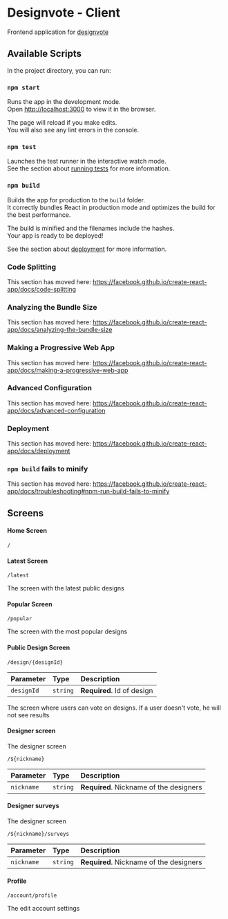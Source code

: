 # Designvote - Client

Frontend application for [designvote](https://designvote.io)

## Available Scripts

In the project directory, you can run:

### `npm start`

Runs the app in the development mode.<br /> Open
[http://localhost:3000](http://localhost:3000) to view it in the browser.

The page will reload if you make edits.<br /> You will also see any lint errors
in the console.

### `npm test`

Launches the test runner in the interactive watch mode.<br /> See the section
about
[running tests](https://facebook.github.io/create-react-app/docs/running-tests)
for more information.

### `npm build`

Builds the app for production to the `build` folder.<br /> It correctly bundles
React in production mode and optimizes the build for the best performance.

The build is minified and the filenames include the hashes.<br /> Your app is
ready to be deployed!

See the section about
[deployment](https://facebook.github.io/create-react-app/docs/deployment) for
more information.

### Code Splitting

This section has moved here:
https://facebook.github.io/create-react-app/docs/code-splitting

### Analyzing the Bundle Size

This section has moved here:
https://facebook.github.io/create-react-app/docs/analyzing-the-bundle-size

### Making a Progressive Web App

This section has moved here:
https://facebook.github.io/create-react-app/docs/making-a-progressive-web-app

### Advanced Configuration

This section has moved here:
https://facebook.github.io/create-react-app/docs/advanced-configuration

### Deployment

This section has moved here:
https://facebook.github.io/create-react-app/docs/deployment

### `npm build` fails to minify

This section has moved here:
https://facebook.github.io/create-react-app/docs/troubleshooting#npm-run-build-fails-to-minify

## Screens

#### Home Screen

```http request
/
```

#### Latest Screen

```http request
/latest
```

The screen with the latest public designs

#### Popular Screen

```http request
/popular
```

The screen with the most popular designs

#### Public Design Screen

```http request
/design/{designId}
```

| Parameter  | Type     | Description                |
| :--------- | :------- | :------------------------- |
| `designId` | `string` | **Required**. Id of design |

The screen where users can vote on designs. If a user doesn't vote, he will not
see results

#### Designer screen

The designer screen

```http request
/${nickname}
```

| Parameter  | Type     | Description                             |
| :--------- | :------- | :-------------------------------------- |
| `nickname` | `string` | **Required**. Nickname of the designers |

#### Designer surveys

The designer screen

```http request
/${nickname}/surveys
```

| Parameter  | Type     | Description                             |
| :--------- | :------- | :-------------------------------------- |
| `nickname` | `string` | **Required**. Nickname of the designers |

#### Profile

```http request
/account/profile
```

The edit account settings
